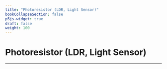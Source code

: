 ```yaml
---
title: "Photoresistor (LDR, Light Sensor)"
bookCollapseSection: false
p5js-widget: true
draft: false
weight: 100
---
```


# Photoresistor (LDR, Light Sensor)

---


